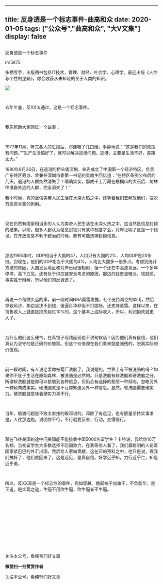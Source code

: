 
---
title:   反身透是一个标志事件-曲高和众
date: 2020-01-05
tags: ["公众号","曲高和众", "大V文集"]
display: false
---


## 



反身透是一个标志事件




m15875




多栖写手，出版图书包括IT技术，管理、财经、社会学、心理学。最近出版《人性与个性的逻辑》，你会收获从未知晓的关于人类的知识。


<img class="rich_pages js_insertlocalimg" data-ratio="1.2283464566929134" data-s="300,640" src="https://mmbiz.qpic.cn/mmbiz_jpg/fxGMiaL5Zj1ia1P56zyJmXZbcIicB3udia7K7oCSMT8sz93707v3icSic8htUO3pJQLw7dqv012nyjZ5VzQ720tyz0eg/640?wx_fmt=jpeg" data-type="jpeg" data-w="508" style=""/>

&nbsp;

去年年底，反XX法通过，这是一个标志事件。

&nbsp;

我先帮助大家回忆一个故事：

&nbsp;

1977年11月，听完各人的汇报后，邓连吸了几口烟，平静地说：“这是我们的政策有问题。”“生产生活搞好了，就可以解决逃港问题。逃港，主要是生活不好，差距太大。”

1980年8月26日，在逃港的桥头堡深圳，率先成立了中国第一个经济特区。负责广东特区筹办、曾兼任深圳市委第一书记的吴南生回忆道：“在特区条例公布后的几天，逃港的人群突然消失了！确确实实，那成千上万藏在梧桐山的大石后、树林中准备外逃的人群，完全消失了！”



我小时候，真的坚信美帝人民生活在水深火热之中，还等着我们去解放他们，摆脱万恶资本家的剥削。

&nbsp;

现在仍然有国家相当多的人认为美帝人民生活在水深火热之中。这当然是信息封锁的结果。以前，很多人都认为信息封锁只有某种制度才会，对岸证明了这是一个错误。在开放信息不利于统治的时候，都有可能选择封锁信息。

&nbsp;

那边1995年时，GDP相当于大国的47，人口只有大国的2%，人均GDP是20多倍。到现在，他们的GDP相当于大国的4%，人均比大国多一倍多点。考虑到统计方法的原因，大国发达地区和对岸已经很相似，但一个还在中高速发展，一个多年停滞，高下立见。还有处于供应链安全考虑的原因，那边的钱景是暗淡，钱就前，事实胜于辩解，所以他们的反肾透了。

&nbsp;

再说一个稍微久远的事，前一段时间NBA莫雷发推，七个支持鸿空的单词，然后导致风沙，那边坚决不到钱，傻逼肖华非但不打圆场，还支持莫雷。这样以来，在销售收入上就直接损失超过10%的，这个基本上边际收入，所以，利润损失就更大了。

&nbsp;

为什么他们这么硬气，在真银子现钱面前也不说句软话？因为他们真有自信，他们真认为坚守的是正确的价值观。但这个价值观在我们看来就是脑残的，脱离实际的价值观。

&nbsp;

前一段时间，有人说老孟你被菊厂洗脑了。我说是的，世界上有不被洗脑的吗？如果你不肚子生活在原始森林，被洗脑是必然的。只是洗脑有软洗脑和硬洗脑之分。所谓软洗脑就是你可以接触到各种信息，但仍会有选择的相信一种倾向，忽略另外一种倾向或事实。硬洗脑就是不让你知道另外一种信息。显然，软洗脑需要硬实力。硬洗脑就意味着硬实力真不行。

&nbsp;

当年，偷渡问题是不敢太直接的跟邓说的。邓除了有远见，也有胆量坚持实事求是，人往那边跑，说明你不行，不行就要反省，行动，变得很行。

&nbsp;

邓在飞往美国的途中问美国能不能接收中国5000名留学生？卡特说，我给你10万名额。当初留学生大多数选择不回国效力，在我等俗人看了，我们最聪明的人花着国家紧巴巴的外汇出国，然后给人家做贡献。这在邓的预料之中，他只是说，等我们搞好了，他们就回来了。这是远见，是真自信。好学近乎知，力行近乎仁，知耻近乎勇。

&nbsp;

所以，反XX真是一个标志性的事件，宛如穿越。撸起袖子加油干，不负韶华，是王道，是实现之道，牛逼不用吹牛逼，吹牛逼者不牛逼。

&nbsp;

&nbsp;

&nbsp;

&nbsp;

&nbsp;

&nbsp;



关注本公号，看纯爷们好文章


**微信扫一扫赞赏作者**






关注本公号，看纯爷们好文章








